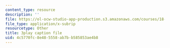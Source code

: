 ```yaml
---
content_type: resource
description: ''
file: https://ol-ocw-studio-app-production.s3.amazonaws.com/courses/18-650-statistics-for-applications-fall-2016/4c5770fc8e485558ab7bb585853ae4b8_a1ZCeFpeW0o.vtt
file_type: application/x-subrip
resourcetype: Other
title: 3play caption file
uid: 4c5770fc-8e48-5558-ab7b-b585853ae4b8
---
```

